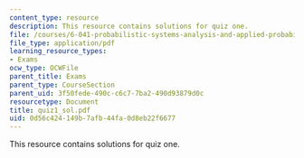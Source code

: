 ```yaml
---
content_type: resource
description: This resource contains solutions for quiz one.
file: /courses/6-041-probabilistic-systems-analysis-and-applied-probability-spring-2006/0d56c424149b7afb44fa0d8eb22f6677_quiz1_sol.pdf
file_type: application/pdf
learning_resource_types:
- Exams
ocw_type: OCWFile
parent_title: Exams
parent_type: CourseSection
parent_uid: 3f50fede-490c-c6c7-7ba2-490d93879d0c
resourcetype: Document
title: quiz1_sol.pdf
uid: 0d56c424-149b-7afb-44fa-0d8eb22f6677
---
```

This resource contains solutions for quiz one.

